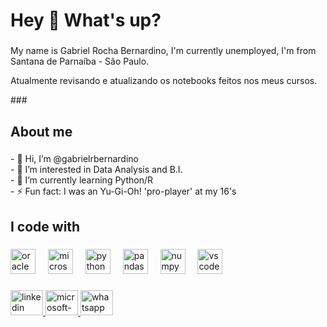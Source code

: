 <h1 align="left">Hey 👋 What's up?</h1>

###

<p align="left">My name is Gabriel Rocha Bernardino, I'm currently unemployed, I'm from Santana de Parnaíba - São Paulo.</p>
<p align="left">Atualmente revisando e atualizando os notebooks feitos nos meus cursos.</p>
###

<h2 align="left">About me</h2>

###

<p align="left">- 👋 Hi, I’m @gabrielrbernardino<br>- 👀 I’m interested in Data Analysis and B.I.<br>- 🌱 I’m currently learning Python/R<br>- ⚡ Fun fact: I was an Yu-Gi-Oh! 'pro-player' at my 16's</p>

###

<h2 align="left">I code with</h2>

###

<div align="left">
  <img src="https://cdn.jsdelivr.net/gh/devicons/devicon/icons/oracle/oracle-original.svg" height="40" alt="oracle logo"  />
  <img width="12" />
  <img src="https://cdn.jsdelivr.net/gh/devicons/devicon/icons/microsoftsqlserver/microsoftsqlserver-plain.svg" height="40" alt="microsoftsqlserver logo"  />
  <img width="12" />
  <img src="https://cdn.jsdelivr.net/gh/devicons/devicon/icons/python/python-original.svg" height="40" alt="python logo"  />
  <img width="12" />
  <img src="https://cdn.jsdelivr.net/gh/devicons/devicon/icons/pandas/pandas-original.svg" height="40" alt="pandas logo"  />
  <img width="12" />
  <img src="https://cdn.jsdelivr.net/gh/devicons/devicon/icons/numpy/numpy-original.svg" height="40" alt="numpy logo"  />
  <img width="12" />
  <img src="https://cdn.jsdelivr.net/gh/devicons/devicon/icons/vscode/vscode-original.svg" height="40" alt="vscode logo"  />
</div>

###

<div align="left">
  <a href="https://www.linkedin.com/in/gabriel-rbernardino/" target="_blank">
    <img src="https://raw.githubusercontent.com/maurodesouza/profile-readme-generator/master/src/assets/icons/social/linkedin/default.svg" width="52" height="40" alt="linkedin logo"  />
  </a>
  <a href="mailto:gabriel.rbernardino@outlook.com" target="_blank">
    <img src="https://raw.githubusercontent.com/maurodesouza/profile-readme-generator/master/src/assets/icons/social/microsoft-outlook/default.svg" width="52" height="40" alt="microsoft-outlook logo"  />
  </a>
  <a href="https://wa.me//5511997902811" target="_blank">
    <img src="https://raw.githubusercontent.com/maurodesouza/profile-readme-generator/master/src/assets/icons/social/whatsapp/default.svg" width="52" height="40" alt="whatsapp logo"  />
  </a>
</div>

###

<!---
solnattos/solnattos is a ✨ special ✨ repository because its `README.md` (this file) appears on your GitHub profile.
You can click the Preview link to take a look at your changes.
--->
